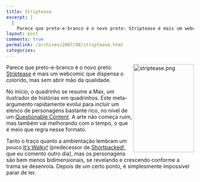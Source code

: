 ```yaml
---
title: Striptease
excerpt: |
  |
    Parece que preto-e-branco é o novo preto: Striptease é mais um webcomic que dispensa o colorido, mas sem abrir mão da qualidade. No início, o quadrinho se resume a Max, um ilustrador de histórias em quadrinhos. Este meta-argumento rapidamente evolui...
layout: post
comments: true
permalink: /archives/2007/08/striptease.html
categories:
---
```

<img alt="striptease.png" src="//chester.me/archives/img/striptease.png" width="163" height="237" align="right" style="margin-left:2px" />Parece que preto-e-branco é o novo preto: [Striptease][1] é mais um webcomic que dispensa o colorido, mas sem abrir mão da qualidade.

No início, o quadrinho se resume a Max, um ilustrador de histórias em quadrinhos. Este meta-argumento rapidamente evolui para incluir um elenco de personagens bastante rico, no nível de um [Questionable Content][2]. A arte não começa ruim, mas também vai melhorando com o tempo, o que é meio que regra nesse formato.

Tanto o traço quanto a ambientação lembram um pouco [It&#8217;s Walky!][3] (predecessor de [Shortpacked!][4], que eu comento outro dia), mas os personagens são bem menos bidimensionais, se revelando e crescendo conforme a trama se desenrola. Depois de um certo ponto, é simplesmente impossível parar de ler.

 [1]: http://www.stripteasecomic.com/
 [2]: http://questionablecontent.net
 [3]: http://www.itswalky.com/d/19970908.html
 [4]: http://www.shortpacked.com/
